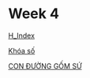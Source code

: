# Week 4
[H_Index](./H_Index.ipynb)

[Khóa số](./VU33_MAXSTR.ipynb)

[CON ĐƯỜNG GỐM SỨ](./VS05_Ceramic.ipynb)
